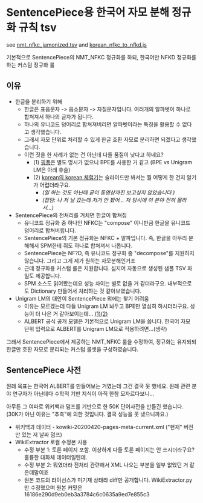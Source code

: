 # SentencePiece용 한국어 자모 분해 정규화 규칙 tsv

see [nmt_nfkc_jamonized.tsv](./normalization/nmt_nfkc_jamonized.tsv) and [korean_nfkc_to_nfkd.js](./normalization/korean_nfkc_to_nfkd.js)

기본적으로 SentencePiece의 NMT_NFKC 정규화를 하되, 한국어만 NFKD 정규화를 하는 커스텀 정규화 룰

## 이유

- 한글을 분리하기 위해
    - 한글은 표음문자 -> 음소문자 -> 자질문자입니다. 여러개의 알파벳이 하나로 합쳐져서 하나의 글자가 됩니다.
    - 하나의 유니코드 덩어리로 합쳐져버리면 알파벳이라는 특징을 활용할 수 없다고 생각했습니다.
    - 그래서 자모 단위로 처리할 수 있게 한글 호환 자모로 분리하면 되겠다고 생각했습니다.
    - 이런 짓을 한 사례가 없는 건 아닌데 다들 품질이 낮다고 하네요?
        - (1) [핑퐁](https://blog.pingpong.us/dialog-bert-tokenizer/)은 별도 명시가 없으니 BPE를 사용한 거 같고 (BPE vs Unigram LM은 아래 후술)
        - (2) [korean의 korean 체험기](https://if.kakao.com/2019/program?sessionId=89229809-2b80-471d-bb68-42beb7e0e166)는 슬라이드만 봐서는 뭘 어떻게 한 건지 알기가 어렵더라구요.
            - *(일 하는 것도 아닌데 굳이 동영상까진 보고싶지 않았습니다.)*
            - *(잡담: 나 저 날 갔는데 저거 안 봤어... 저 당시에 이 분야 전혀 몰라서...)*
- SentencePiece의 전처리를 거치면 한글이 합쳐짐
   - 유니코드 정규화 중 하나인 NFKC는 "compose" 이니만큼 한글을 유니코드 덩어리로 합쳐버립니다.
   - SentencePiece의 기본 정규화는 NFKC + 알파입니다. 즉, 한글을 아무리 분해해서 SPM한테 줘도 하나로 합쳐져서 나옵니다.
   - SentencePiece는 NF?D, 즉 유니코드 정규화 중 "decompose"를 지원하지 않습니다. 그리고 그게 제가 원하는 자모분해인거죠
   - 근데 정규화용 커스텀 룰은 지원합니다. 심지어 자동으로 생성된 샘플 TSV 파일도 제공합니다.
   - SPM 소스도 읽어봤는데요 성능 차이는 별로 없을 거 같더라구요. 내부적으로도 Dictionary 만들어서 처리하는 것 같아보였습니다.
- Unigram LM의 대안이 SentencePiece 외에는 찾기 어려움
   - 이유는 모르겠는데 다들 Unigram LM 놔두고 BPE만 열심히 하시더라구요. 성능이 더 나은 거 같아보이는데... [(1)](http://arxiv.org/abs/1804.10959)[(2)](http://arxiv.org/abs/2004.03720)
   - ALBERT 공식 공개 모델은 기본적으로 Unigram LM을 씁니다. 한국어 자모 단위 입력으로 ALBERT를 Unigram LM으로 적용하려면...(생략)

그래서 SentencePiece에서 제공하는 NMT_NFKC 룰을 수정하여, 정규화는 유지되되 한글만 호환 자모로 분리되는 커스텀 룰셋을 구성하였습니다.

## SentencePiece 사전

원래 목표는 한국어 ALBERT를 만들어보는 거였는데 그건 결국 못 했네요. 원래 관련 분야 연구자가 아닌데다 수학적 기반 지식이 아직 한참 모자르다보니...

아무튼 그 여파로 위키백과 덤프를 기반으로 한 50K 단어사전을 만들긴 했습니다. (30K가 아닌 이유는 "추측"에 의한 것입니다. 결국 성능을 못 냈으니까요.)

- 위키백과 데이터 - kowiki-20200420-pages-meta-current.xml ("현재" 버전만 있는 저 날짜 덤프)
- WikiExtractor 로컬 수정본 사용
    - 수정 부분 1: 토론 페이지 포함. 이상하게 다들 토론 페이지는 안 쓰시더라구요? 훌륭한 대화체 데이터일텐데.
    - 수정 부분 2: 뭐였더라 전처리 관련해서 XML 나오는 부분을 일부 없앴던 거 같은데말이죠
    - 원본 코드의 라이선스가 미기재 상태라 diff만 공개합니다. WikiExtractor.py 만 수정했으며 원본 커밋은 16186e290d9eb0eb3a3784c6c0635a9ed7e855c3